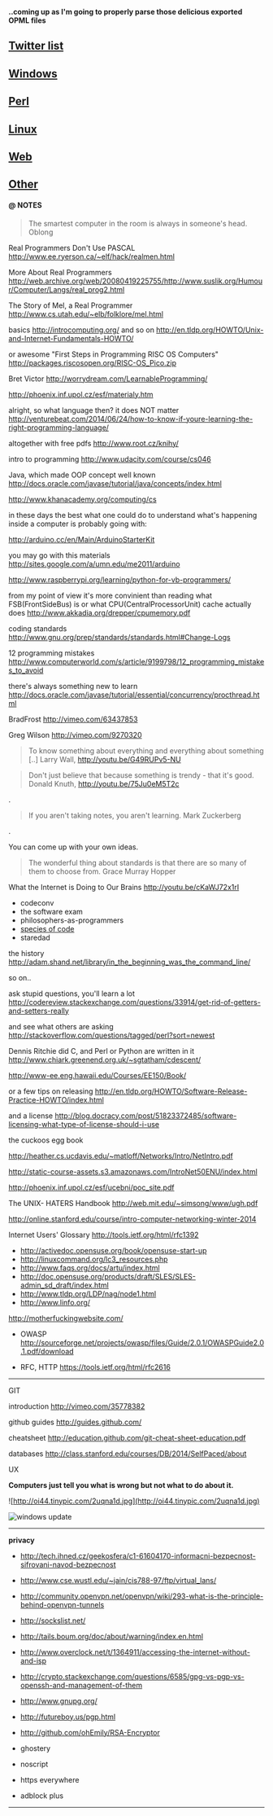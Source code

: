 
**..coming up as I'm going to properly parse those delicious exported OPML files**

## [Twitter list](https://twitter.com/paveljurca/lists/tech)
## [Windows](windows.md)
## [Perl](perl.md)
## [Linux](linux.md)
## [Web](web.md)
## [Other](other.md)

#### @ NOTES

> The smartest computer in the room is always in someone's head.
> Oblong

Real Programmers Don't Use PASCAL
<http://www.ee.ryerson.ca/~elf/hack/realmen.html>

More About Real Programmers
<http://web.archive.org/web/20080419225755/http://www.suslik.org/Humour/Computer/Langs/real_prog2.html>

The Story of Mel, a Real Programmer
<http://www.cs.utah.edu/~elb/folklore/mel.html>

basics
<http://introcomputing.org/> and so on
<http://en.tldp.org/HOWTO/Unix-and-Internet-Fundamentals-HOWTO/>

or awesome "First Steps in Programming RISC OS Computers"
<http://packages.riscosopen.org/RISC-OS_Pico.zip>

Bret Victor
<http://worrydream.com/LearnableProgramming/>

<http://phoenix.inf.upol.cz/esf/materialy.htm>

alright, so what language then? it does NOT matter
<http://venturebeat.com/2014/06/24/how-to-know-if-youre-learning-the-right-programming-language/>

altogether with free pdfs
<http://www.root.cz/knihy/>

intro to programming
<http://www.udacity.com/course/cs046>

Java, which made OOP concept well known
<http://docs.oracle.com/javase/tutorial/java/concepts/index.html>

<http://www.khanacademy.org/computing/cs>

in these days the best what one could do to understand what's
happening inside a computer is probably going with:

<http://arduino.cc/en/Main/ArduinoStarterKit>

you may go with this materials
<http://sites.google.com/a/umn.edu/me2011/arduino>

<http://www.raspberrypi.org/learning/python-for-vb-programmers/>

from my point of view it's more convinient than reading
what FSB(FrontSideBus) is or what CPU(CentralProcessorUnit)
cache actually does <http://www.akkadia.org/drepper/cpumemory.pdf>

coding standards
<http://www.gnu.org/prep/standards/standards.html#Change-Logs>

12 programming mistakes
<http://www.computerworld.com/s/article/9199798/12_programming_mistakes_to_avoid>

there's always something new to learn
<http://docs.oracle.com/javase/tutorial/essential/concurrency/procthread.html>

BradFrost <http://vimeo.com/63437853>

Greg Wilson <http://vimeo.com/9270320>

> To know something about everything
> and everything about something [..]
> Larry Wall, <http://youtu.be/G49RUPv5-NU>

> Don't just believe that because something is trendy - that it's good.
> Donald Knuth, <http://youtu.be/75Ju0eM5T2c>

.

> If you aren't taking notes, you aren't learning.
> Mark Zuckerberg

.

You can come up with your own ideas.

> The wonderful thing about standards is
> that there are so many of them to choose from.
> Grace Murray Hopper

What the Internet is Doing to Our Brains <http://youtu.be/cKaWJ72x1rI>

* codeconv
* the software exam
* philosophers-as-programmers
* [species of code](http://imagizer.imageshack.us/a/img440/2996/tu2.png)
* staredad

the history
<http://adam.shand.net/library/in_the_beginning_was_the_command_line/>

so on..

ask stupid questions, you'll learn a lot
<http://codereview.stackexchange.com/questions/33914/get-rid-of-getters-and-setters-really>

and see what others are asking
<http://stackoverflow.com/questions/tagged/perl?sort=newest>

Dennis Ritchie did C, and Perl or Python are written in it
<http://www.chiark.greenend.org.uk/~sgtatham/cdescent/>

<http://www-ee.eng.hawaii.edu/Courses/EE150/Book/>

or a few tips on releasing
<http://en.tldp.org/HOWTO/Software-Release-Practice-HOWTO/index.html>

and a license
<http://blog.docracy.com/post/51823372485/software-licensing-what-type-of-license-should-i-use>

the cuckoos egg book

<http://heather.cs.ucdavis.edu/~matloff/Networks/Intro/NetIntro.pdf>

<http://static-course-assets.s3.amazonaws.com/IntroNet50ENU/index.html>

<http://phoenix.inf.upol.cz/esf/ucebni/poc_site.pdf>

The
UNIX-
HATERS
Handbook
<http://web.mit.edu/~simsong/www/ugh.pdf>

<http://online.stanford.edu/course/intro-computer-networking-winter-2014>
    
Internet Users' Glossary
<http://tools.ietf.org/html/rfc1392>

* <http://activedoc.opensuse.org/book/opensuse-start-up>
* <http://linuxcommand.org/lc3_resources.php>
* <http://www.faqs.org/docs/artu/index.html>
* <http://doc.opensuse.org/products/draft/SLES/SLES-admin_sd_draft/index.html>
* <http://www.tldp.org/LDP/nag/node1.html>
* <http://www.linfo.org/>

<http://motherfuckingwebsite.com/>

* OWASP
<http://sourceforge.net/projects/owasp/files/Guide/2.0.1/OWASPGuide2.0.1.pdf/download>

* RFC, HTTP
<https://tools.ietf.org/html/rfc2616>

*** 

GIT 

introduction
<http://vimeo.com/35778382>

github guides
<http://guides.github.com/>

cheatsheet
<http://education.github.com/git-cheat-sheet-education.pdf>

databases
<http://class.stanford.edu/courses/DB/2014/SelfPaced/about>


UX

**Computers just tell you what is wrong but not what to do about it.**

![http://oi44.tinypic.com/2uqna1d.jpg](http://oi44.tinypic.com/2uqna1d.jpg)

![windows update](windows.png)

***

__privacy__

* <http://tech.ihned.cz/geekosfera/c1-61604170-informacni-bezpecnost-sifrovani-navod-bezpecnost>
* <http://www.cse.wustl.edu/~jain/cis788-97/ftp/virtual_lans/>
* <http://community.openvpn.net/openvpn/wiki/293-what-is-the-principle-behind-openvpn-tunnels>
* <http://sockslist.net/>
* <http://tails.boum.org/doc/about/warning/index.en.html>
* <http://www.overclock.net/t/1364911/accessing-the-internet-without-and-isp>
* <http://crypto.stackexchange.com/questions/6585/gpg-vs-pgp-vs-openssh-and-management-of-them>
* <http://www.gnupg.org/>
* <http://futureboy.us/pgp.html>
* <http://github.com/ohEmily/RSA-Encryptor>

* ghostery
* noscript
* https everywhere
* adblock plus

***

